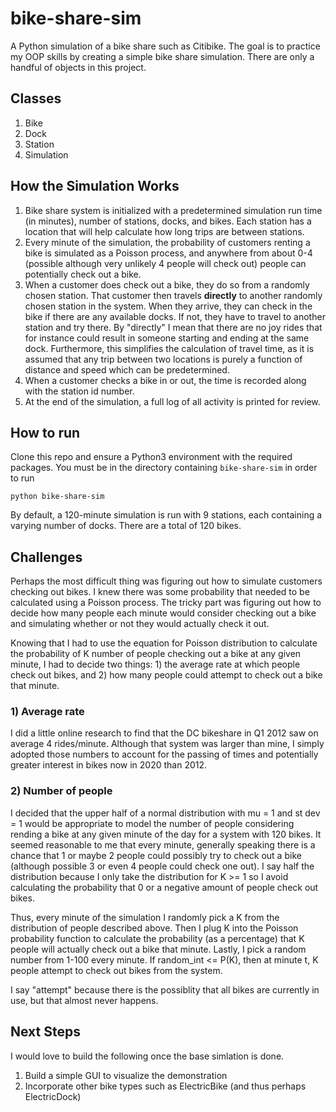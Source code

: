 # bike-share-sim
A Python simulation of a bike share such as Citibike. The goal is to practice
my OOP skills by creating a simple bike share simulation. There are only a 
handful of objects in this project.

## Classes
1. Bike
2. Dock
3. Station
4. Simulation

## How the Simulation Works
1. Bike share system is initialized with a predetermined simulation run time 
(in minutes), number of stations, docks, and bikes. Each station has a location
that will help calculate how long trips are between stations.
2. Every minute of the simulation, the probability of customers renting a bike 
is simulated as a Poisson process, and anywhere from about 0-4 (possible although 
very unlikely 4 people will check out) people can potentially check out a bike.
3. When a customer does check out a bike, they do so from a randomly chosen station.
That customer then travels **directly** to another randomly chosen station in the system. 
When they arrive, they can check in the bike if there are any available docks. 
If not, they have to travel to another station and try there. By "directly" I mean that
there are no joy rides that for instance could result in someone starting and ending
at the same dock. Furthermore, this simplifies the calculation of travel time, as it is assumed
that any trip between two locations is purely a function of distance and speed which can be predetermined.
4. When a customer checks a bike in or out, the time is recorded along with the 
station id number.
5. At the end of the simulation, a full log of all activity is printed for review.

## How to run
Clone this repo and ensure a Python3 environment with the required packages.  You must be in the directory containing
`bike-share-sim` in order to run
```
python bike-share-sim
```
By default, a 120-minute simulation is run with 9 stations, each containing a varying
number of docks. There are a total of 120 bikes.  

## Challenges
Perhaps the most difficult thing was figuring out how to simulate customers checking out bikes. I knew there
was some probability that needed to be calculated using a Poisson process. The tricky part was figuring out how to 
decide how many people each minute would consider checking out a bike and simulating whether or not they would 
actually check it out.

Knowing that I had to use the equation for Poisson distribution to calculate the probability of K number of people checking
out a bike at any given minute, I had to decide two things: 1) the average rate at which people check out bikes, and 2)
how many people could attempt to check out a bike that minute. 

### 1) Average rate
I did a little online research to find that the DC bikeshare in Q1 2012 saw on average 4 rides/minute. Although that system was larger
than mine, I simply adopted those numbers to account for the passing of times and potentially greater interest in bikes now in 2020 than
2012.

### 2) Number of people
I decided that the upper half of a normal distribution with mu = 1 and st dev = 1 would be appropriate to model the number of people
considering rending a bike at any given minute of the day for a system with 120 bikes. It seemed reasonable to me that every minute, 
generally speaking there is a chance that 1 or maybe 2 people could possibly try to check out a bike (although possible
3 or even 4 people could check one out). I say half the distribution because I only take the distribution for K >= 1 so I avoid 
calculating the probability that 0 or a negative amount of people check out bikes.

Thus, every minute of the simulation I randomly pick a K from the distribution of people described above. Then I plug K into 
the Poisson probability function to calculate the probability (as a percentage) that K people will actually check out a bike that minute. Lastly,
I pick a random number from 1-100 every minute. If random_int <= P(K), then at minute t, K people attempt to check out bikes from the system.

I say "attempt" because there is the possiblity that all bikes are currently in use, but that almost never happens. 





## Next Steps
I would love to build the following once the base simlation is done.
1. Build a simple GUI to visualize the demonstration
2. Incorporate other bike types such as ElectricBike (and thus perhaps ElectricDock)
